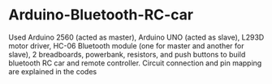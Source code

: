 # Arduino-Bluetooth-RC-car
Used Arduino 2560 (acted as master), Arduino UNO (acted as slave), L293D motor driver, HC-06 Bluetooth module (one for master and another for slave), 2 breadboards, powerbank, resistors, and push buttons to build bluetooth RC car and remote controller. Circuit connection and pin mapping are explained in the codes
